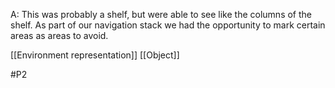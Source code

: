A: This was probably a shelf, but were able to see like the columns of the shelf. As part of our navigation stack we had the opportunity to mark certain areas as areas to avoid.

[[Environment representation]]
[[Object]]

#P2 